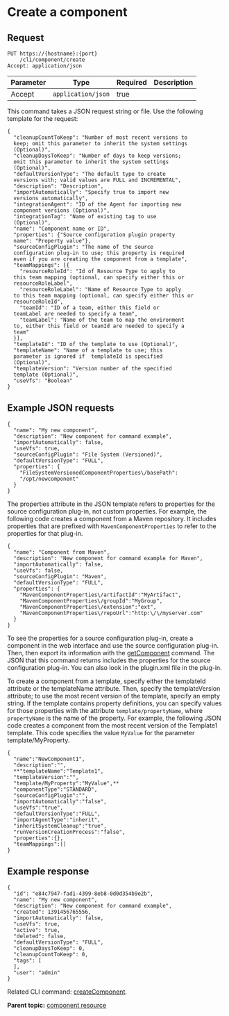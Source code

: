 # Create a component

## Request

```
PUT https://{hostname}:{port}
    /cli/component/create
Accept: application/json

```

|Parameter|Type|Required|Description|
|---------|----|--------|-----------|
|Accept|`application/json`|true| |

This command takes a JSON request string or file. Use the following template for the request:

```
{
  "cleanupCountToKeep": "Number of most recent versions to 
  keep; omit this parameter to inherit the system settings 
  (Optional)",
  "cleanupDaysToKeep": "Number of days to keep versions; 
  omit this parameter to inherit the system settings 
  (Optional)",
  "defaultVersionType": "The default type to create 
  versions with; valid values are FULL and INCREMENTAL",
  "description": "Description",
  "importAutomatically": "Specify true to import new 
  versions automatically",
  "integrationAgent": "ID of the Agent for importing new 
  component versions (Optional)",
  "integrationTag": "Name of existing tag to use 
  (Optional)",
  "name": "Component name or ID",
  "properties": {"Source configuration plugin property 
  name": "Property value"},
  "sourceConfigPlugin": "The name of the source 
  configuration plug-in to use; this property is required 
  even if you are creating the component from a template",
  "teamMappings": [{
    "resourceRoleId": "Id of Resource Type to apply to 
  this team mapping (optional, can specify either this or 
  resourceRoleLabel",
    "resourceRoleLabel": "Name of Resource Type to apply 
  to this team mapping (optional, can specify either this or 
  resourceRoleId",
    "teamId": "ID of a team, either this field or 
  teamLabel are needed to specify a team",
    "teamLabel": "Name of the team to map the environment 
  to, either this field or teamId are needed to specify a 
  team"
  }],
  "templateId": "ID of the template to use (Optional)",
  "templateName": "Name of a template to use; this 
  parameter is ignored if  templateId is specified 
  (Optional)",
  "templateVersion": "Version number of the specified 
  template (Optional)",
  "useVfs": "Boolean"
}

```

## Example JSON requests

```
{
  "name": "My new component",
  "description": "New component for command example",
  "importAutomatically": false,
  "useVfs": true,
  "sourceConfigPlugin": "File System (Versioned)",
  "defaultVersionType": "FULL",
  "properties": {
    "FileSystemVersionedComponentProperties\/basePath": 
    "/opt/newcomponent"
  }
}
```

The properties attribute in the JSON template refers to properties for the source configuration plug-in, not custom properties. For example, the following code creates a component from a Maven repository. It includes properties that are prefixed with `MavenComponentProperties` to refer to the properties for that plug-in.

```
{
  "name": "Component from Maven",
  "description": "New component for command example for Maven",
  "importAutomatically": false,
  "useVfs": false,
  "sourceConfigPlugin": "Maven",
  "defaultVersionType": "FULL",
  "properties": {
    "MavenComponentProperties\/artifactId":"MyArtifact",
    "MavenComponentProperties\/groupId":"MyGroup",
    "MavenComponentProperties\/extension":"ext",
    "MavenComponentProperties\/repoUrl":"http:\/\/myserver.com"
  }
}
```

To see the properties for a source configuration plug-in, create a component in the web interface and use the source configuration plug-in. Then, then export its information with the [getComponent](udclient_getcomponent.md) command. The JSON that this command returns includes the properties for the source configuration plug-in. You can also look in the plugin.xml file in the plug-in.

To create a component from a template, specify either the templateId attribute or the templateName attribute. Then, specify the templateVersion attribute; to use the most recent version of the template, specify an empty string. If the template contains property definitions, you can specify values for those properties with the attribute `template/propertyName`, where `propertyName` is the name of the property. For example, the following JSON code creates a component from the most recent version of the Template1 template. This code specifies the value `MyValue` for the parameter template/MyProperty.

```
{
  "name":"NewComponent1", 
  "description":"",
  **"templateName":"Template1", 
  "templateVersion":"",
  "template/MyProperty":"MyValue",** 
  "componentType":"STANDARD", 
  "sourceConfigPlugin":"",
  "importAutomatically":"false", 
  "useVfs":"true",
  "defaultVersionType":"FULL", 
  "importAgentType":"inherit",
  "inheritSystemCleanup":"true",
  "runVersionCreationProcess":"false",
  "properties":{},
  "teamMappings":[]
}
```

## Example response

```
{
  "id": "e84c7947-fad1-4399-8eb8-0d0d354b9e2b",
  "name": "My new component",
  "description": "New component for command example",
  "created": 1391456765556,
  "importAutomatically": false,
  "useVfs": true,
  "active": true,
  "deleted": false,
  "defaultVersionType": "FULL",
  "cleanupDaysToKeep": 0,
  "cleanupCountToKeep": 0,
  "tags": [
  ],
  "user": "admin"
}
```

Related CLI command: [createComponent](udclient_createcomponent.md).

**Parent topic:** [component resource](../../com.ibm.udeploy.api.doc/topics/rest_cli_component.md)

